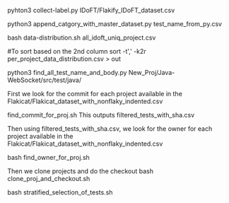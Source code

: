 pyhton3 collect-label.py IDoFT/Flakify_IDoFT_dataset.csv

python3 append_catgory_with_master_dataset.py test_name_from_py.csv

bash data-distribution.sh all_idoft_uniq_project.csv

#To sort based on the 2nd column
sort -t',' -k2r per_project_data_distribution.csv > out

python3 find_all_test_name_and_body.py New_Proj/Java-WebSocket/src/test/java/




First we look for the commit for each project available in the Flakicat/Flakicat_dataset_with_nonflaky_indented.csv

find_commit_for_proj.sh 
This outputs filtered_tests_with_sha.csv

Then using filtered_tests_with_sha.csv, we look for the owner for each project available in the Flakicat/Flakicat_dataset_with_nonflaky_indented.csv

bash find_owner_for_proj.sh 

Then we clone projects and do the checkout
bash clone_proj_and_checkout.sh

bash stratified_selection_of_tests.sh
